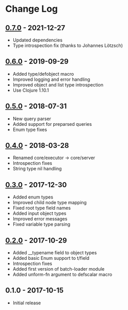 # Change Log

## [0.7.0] - 2021-12-27

- Updated dependencies
- Type introspection fix (thanks to Johannes Lötzsch)

## [0.6.0] - 2019-09-29

- Added type/defobject macro
- Improved logging and error handling
- Improved object and list type introspection
- Use Clojure 1.10.1

## [0.5.0] - 2018-07-31

- New query parser
- Added support for preparsed queries
- Enum type fixes

## [0.4.0] - 2018-03-28

- Renamed core/executor -> core/server
- Introspection fixes
- String type nil handling

## [0.3.0] - 2017-12-30

- Added enum types
- Improved child node type mapping
- Fixed root type field names
- Added input object types
- Improved error messages
- Fixed variable type parsing

## [0.2.0] - 2017-10-29

- Added \_\_typename field to object types
- Added basic Enum support to t/field
- Introspection fixes
- Added first version of batch-loader module
- Added unform-fn argument to defscalar macro


## 0.1.0 - 2017-10-15

- Initial release

[0.7.0]: https://github.com/ajk/specialist-server/compare/0.6.0...0.7.0
[0.6.0]: https://github.com/ajk/specialist-server/compare/0.5.0...0.6.0
[0.5.0]: https://github.com/ajk/specialist-server/compare/0.4.0...0.5.0
[0.4.0]: https://github.com/ajk/specialist-server/compare/0.3.0...0.4.0
[0.3.0]: https://github.com/ajk/specialist-server/compare/0.2.0...0.3.0
[0.2.0]: https://github.com/ajk/specialist-server/compare/0.1.0...0.2.0
